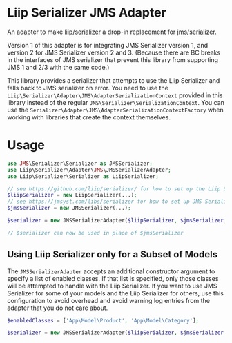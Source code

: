 # Liip Serializer JMS Adapter

An adapter to make [liip/serializer](https://github.com/liip/serializer) a drop-in replacement for [jms/serializer](https://github.com/schmittjoh/serializer).

Version 1 of this adapter is for integrating JMS Serializer version 1, and version 2
for JMS Serializer version 2 and 3. (Because there are BC breaks in the interfaces of JMS
serializer that prevent this library from supporting JMS 1 and 2/3 with the same
code.)

This library provides a serializer that attempts to use the Liip Serializer and
falls back to JMS serializer on error. You need to use the 
`Liip\Serializer\Adapter\JMS\AdapterSerializationContext` provided in this
library instead of the regular `JMS\Serializer\SerializationContext`. You can
use the `Serializer\Adapter\JMS\AdapterSerializationContextFactory` when
working with libraries that create the context themselves.

# Usage

```php
use JMS\Serializer\Serializer as JMSSerializer;
use Liip\Serializer\Adapter\JMS\JMSSerializerAdapter;
use Liip\Serializer\Serializer as LiipSerializer;

// see https://github.com/liip/serializer/ for how to set up the Liip Serializer
$liipSerializer = new LiipSerializer(...);
// see https://jmsyst.com/libs/serializer for how to set up JMS Serializer
$jmsSerializer = new JMSSerializer(...);

$serializer = new JMSSerializerAdapter($liipSerializer, $jmsSerializer, new NullLogger());

// $serializer can now be used in place of $jmsSerializer
```

## Using Liip Serializer only for a Subset of Models

The `JMSSerializerAdapter` accepts an additional constructor argument to specify
a list of enabled classes. If that list is specified, only those classes will
be attempted to handle with the Liip Serializer. If you want to use JMS
Serializer for some of your models and the Liip Serializer for others, use this
configuration to avoid overhead and avoid warning log entries from the adapter
that you do not care about.

```php
$enabledClasses = ['App\Model\Product', 'App\Model\Category'];

$serializer = new JMSSerializerAdapter($liipSerializer, $jmsSerializer, new NullLogger(), $enabledClasses);
```
